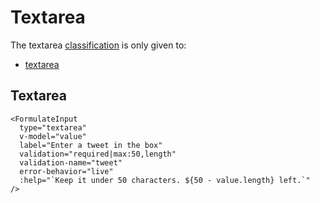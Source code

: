 # Textarea

The textarea [classification](/inputs/) is only given to:

- [textarea](#textarea)

## Textarea

```vue
<FormulateInput
  type="textarea"
  v-model="value"
  label="Enter a tweet in the box"
  validation="required|max:50,length"
  validation-name="tweet"
  error-behavior="live"
  :help="`Keep it under 50 characters. ${50 - value.length} left.`"
/>
```

<demo-input-textarea />

